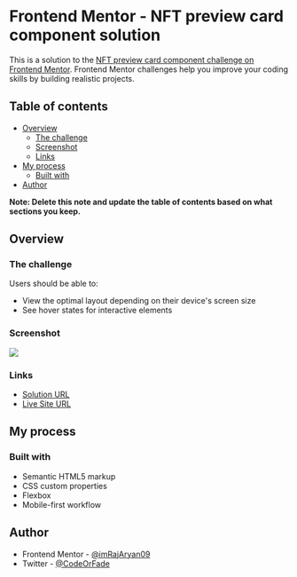 # Frontend Mentor - NFT preview card component solution

This is a solution to the [NFT preview card component challenge on Frontend Mentor](https://www.frontendmentor.io/challenges/nft-preview-card-component-SbdUL_w0U). Frontend Mentor challenges help you improve your coding skills by building realistic projects. 

## Table of contents

- [Overview](#overview)
  - [The challenge](#the-challenge)
  - [Screenshot](#screenshot)
  - [Links](#links)
- [My process](#my-process)
  - [Built with](#built-with)
- [Author](#author)


**Note: Delete this note and update the table of contents based on what sections you keep.**

## Overview

### The challenge

Users should be able to:

- View the optimal layout depending on their device's screen size
- See hover states for interactive elements

### Screenshot

![](./Screenshot.jpg)

### Links

- [Solution URL](https://github.com/imRajAryan09/nft-component)
- [Live Site URL](https://imrajaryan09.github.io/nft-component/)

## My process

### Built with

- Semantic HTML5 markup
- CSS custom properties
- Flexbox
- Mobile-first workflow



## Author

- Frontend Mentor - [@imRajAryan09](https://www.frontendmentor.io/profile/imRajAryan09)
- Twitter - [@CodeOrFade](https://www.twitter.com/CodeOrFade)
